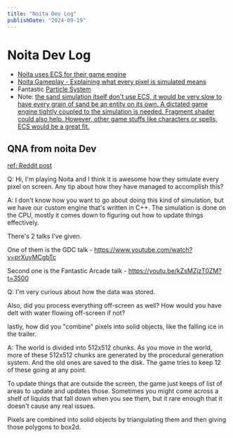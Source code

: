 ```yaml
---
title: "Noita Dev Log"
publishDate: "2024-09-19"
---
```


# Noita Dev Log

- [Noita uses ECS for their game engine](https://noita.wiki.gg/wiki/Modding:_Basics)
- [Noita Gameplay - Explaining what every pixel is simulated means](https://www.youtube.com/watch?v=0We8a8AFPp8)
- Fantastic [Particle System](/particle_systems.md)
- Note: [the sand simulation itself don't use ECS, it would be very slow to have every grain of sand be an entity on its own. A dictated game engine tightly coupled to the simulation is needed. Fragment shader could also help. However, other game stuffs like characters or spells, ECS would be a great fit.](https://www.reddit.com/r/rust_gamedev/comments/y9bl1o/ecs_for_falling_sand_simulation/)

## QNA from noita Dev

[ref: Reddit post](https://www.reddit.com/r/gamedev/comments/d93op6/noita_pixel_simulation_any_tip_about_how_is_it/)

Q:  Hi, I'm playing Noita and I think it is awesome how they simulate every pixel on screen. Any tip about how they have managed to accomplish this?

A:  I don't know how you want to go about doing this kind of simulation, but we have our custom engine that's written in C++. The simulation is done on the CPU, mostly it comes down to figuring out how to update things effectively.

There's 2 talks I've given.

One of them is the GDC talk - <https://www.youtube.com/watch?v=prXuyMCgbTc>

Second one is the Fantastic Arcade talk - <https://youtu.be/kZsMZjzT0ZM?t=3500>

Q: I'm very curious about how the data was stored.

Also, did you process everything off-screen as well? How would you have delt with water flowing off-screen if not?

lastly, how did you "combine" pixels into solid objects, like the falling ice in the trailer.

A: The world is divided into 512x512 chunks. As you move in the world, more of these 512x512 chunks are generated by the procedural generation system. And the old ones are saved to the disk. The game tries to keep 12 of these going at any point.

To update things that are outside the screen, the game just keeps of list of areas to update and updates those. Sometimes you might come across a shelf of liquids that fall down when you see them, but it rare enough that it doesn't cause any real issues.

Pixels are combined into solid objects by triangulating them and then giving those polygons to box2d.